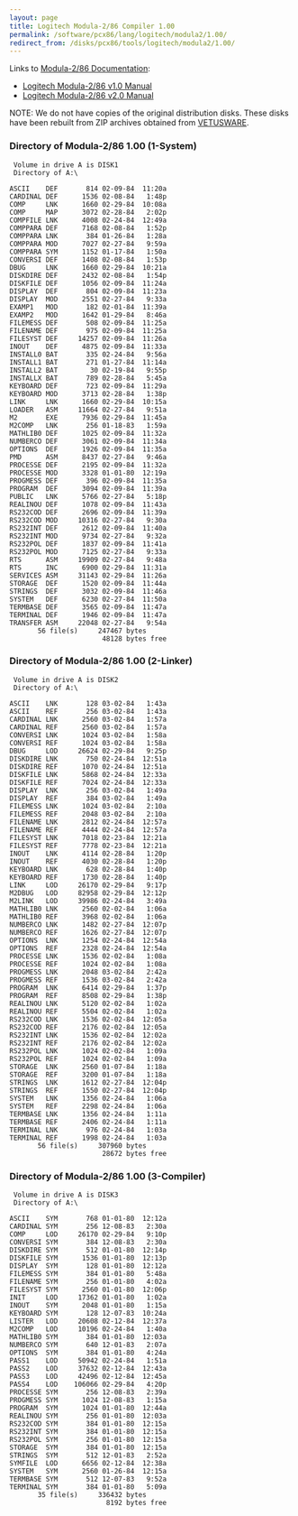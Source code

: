 ```yaml
---
layout: page
title: Logitech Modula-2/86 Compiler 1.00
permalink: /software/pcx86/lang/logitech/modula2/1.00/
redirect_from: /disks/pcx86/tools/logitech/modula2/1.00/
---
```


Links to [Modula-2/86 Documentation](http://www.bitsavers.org/pdf/logitech/modula-2/):

- [Logitech Modula-2/86 v1.0 Manual](http://www.bitsavers.org/pdf/logitech/modula-2/Logitech_Modula-2_86_1.0_Feb84.pdf)
- [Logitech Modula-2/86 v2.0 Manual](http://www.bitsavers.org/pdf/logitech/modula-2/Modula-2_86_Ver_2.00_Users_Manual_Apr86.pdf)

NOTE: We do not have copies of the original distribution disks.  These disks have been rebuilt from ZIP archives obtained
from [VETUSWARE](https://vetusware.com/download/MODULE%202%20_SETUP_DEBUG_COMPILER.DISCS%201.0/?id=11456).

### Directory of Modula-2/86 1.00 (1-System)

	 Volume in drive A is DISK1      
	 Directory of A:\

	ASCII    DEF       814 02-09-84  11:20a
	CARDINAL DEF      1536 02-08-84   1:48p
	COMP     LNK      1660 02-29-84  10:08a
	COMP     MAP      3072 02-28-84   2:02p
	COMPFILE LNK      4008 02-24-84  12:49a
	COMPPARA DEF      7168 02-08-84   1:52p
	COMPPARA LNK       384 01-26-84   1:28a
	COMPPARA MOD      7027 02-27-84   9:59a
	COMPPARA SYM      1152 01-17-84   1:50a
	CONVERSI DEF      1408 02-08-84   1:53p
	DBUG     LNK      1660 02-29-84  10:21a
	DISKDIRE DEF      2432 02-08-84   1:54p
	DISKFILE DEF      1056 02-09-84  11:24a
	DISPLAY  DEF       804 02-09-84  11:23a
	DISPLAY  MOD      2551 02-27-84   9:33a
	EXAMP1   MOD       182 02-01-84  11:39a
	EXAMP2   MOD      1642 01-29-84   8:46a
	FILEMESS DEF       508 02-09-84  11:25a
	FILENAME DEF       975 02-09-84  11:25a
	FILESYST DEF     14257 02-09-84  11:26a
	INOUT    DEF      4875 02-09-84  11:33a
	INSTALL0 BAT       335 02-24-84   9:56a
	INSTALL1 BAT       271 01-27-84  11:14a
	INSTALL2 BAT        30 02-19-84   9:55p
	INSTALLX BAT       789 02-28-84   5:45a
	KEYBOARD DEF       723 02-09-84  11:29a
	KEYBOARD MOD      3713 02-28-84   1:38p
	LINK     LNK      1660 02-29-84  10:15a
	LOADER   ASM     11664 02-27-84   9:51a
	M2       EXE      7936 02-29-84  11:45a
	M2COMP   LNK       256 01-18-83   1:59a
	MATHLIB0 DEF      1025 02-09-84  11:32a
	NUMBERCO DEF      3061 02-09-84  11:34a
	OPTIONS  DEF      1926 02-09-84  11:35a
	PMD      ASM      8437 02-27-84   9:46a
	PROCESSE DEF      2195 02-09-84  11:32a
	PROCESSE MOD      3328 01-01-80  12:19a
	PROGMESS DEF       396 02-09-84  11:35a
	PROGRAM  DEF      3094 02-09-84  11:39a
	PUBLIC   LNK      5766 02-27-84   5:18p
	REALINOU DEF      1078 02-09-84  11:43a
	RS232COD DEF      2696 02-09-84  11:39a
	RS232COD MOD     10316 02-27-84   9:30a
	RS232INT DEF      2612 02-09-84  11:40a
	RS232INT MOD      9734 02-27-84   9:32a
	RS232POL DEF      1837 02-09-84  11:41a
	RS232POL MOD      7125 02-27-84   9:33a
	RTS      ASM     19909 02-27-84   9:48a
	RTS      INC      6900 02-29-84  11:31a
	SERVICES ASM     31143 02-29-84  11:26a
	STORAGE  DEF      1520 02-09-84  11:44a
	STRINGS  DEF      3032 02-09-84  11:46a
	SYSTEM   DEF      6230 02-27-84  11:50a
	TERMBASE DEF      3565 02-09-84  11:47a
	TERMINAL DEF      1946 02-09-84  11:47a
	TRANSFER ASM     22048 02-27-84   9:54a
	       56 file(s)     247467 bytes
	                       48128 bytes free

### Directory of Modula-2/86 1.00 (2-Linker)

	 Volume in drive A is DISK2      
	 Directory of A:\

	ASCII    LNK       128 03-02-84   1:43a
	ASCII    REF       256 03-02-84   1:43a
	CARDINAL LNK      2560 03-02-84   1:57a
	CARDINAL REF      2560 03-02-84   1:57a
	CONVERSI LNK      1024 03-02-84   1:58a
	CONVERSI REF      1024 03-02-84   1:58a
	DBUG     LOD     26624 02-29-84   9:25p
	DISKDIRE LNK       750 02-24-84  12:51a
	DISKDIRE REF      1070 02-24-84  12:51a
	DISKFILE LNK      5868 02-24-84  12:33a
	DISKFILE REF      7024 02-24-84  12:33a
	DISPLAY  LNK       256 03-02-84   1:49a
	DISPLAY  REF       384 03-02-84   1:49a
	FILEMESS LNK      1024 03-02-84   2:10a
	FILEMESS REF      2048 03-02-84   2:10a
	FILENAME LNK      2812 02-24-84  12:57a
	FILENAME REF      4444 02-24-84  12:57a
	FILESYST LNK      7018 02-23-84  12:21a
	FILESYST REF      7778 02-23-84  12:21a
	INOUT    LNK      4114 02-28-84   1:20p
	INOUT    REF      4030 02-28-84   1:20p
	KEYBOARD LNK       628 02-28-84   1:40p
	KEYBOARD REF      1730 02-28-84   1:40p
	LINK     LOD     26170 02-29-84   9:17p
	M2DBUG   LOD     82958 02-29-84  12:12p
	M2LINK   LOD     39986 02-24-84   3:49a
	MATHLIB0 LNK      2560 02-02-84   1:06a
	MATHLIB0 REF      3968 02-02-84   1:06a
	NUMBERCO LNK      1482 02-27-84  12:07p
	NUMBERCO REF      1626 02-27-84  12:07p
	OPTIONS  LNK      1254 02-24-84  12:54a
	OPTIONS  REF      2328 02-24-84  12:54a
	PROCESSE LNK      1536 02-02-84   1:08a
	PROCESSE REF      1024 02-02-84   1:08a
	PROGMESS LNK      2048 03-02-84   2:42a
	PROGMESS REF      1536 03-02-84   2:42a
	PROGRAM  LNK      6414 02-29-84   1:37p
	PROGRAM  REF      8508 02-29-84   1:38p
	REALINOU LNK      5120 02-02-84   1:02a
	REALINOU REF      5504 02-02-84   1:02a
	RS232COD LNK      1536 02-02-84  12:05a
	RS232COD REF      2176 02-02-84  12:05a
	RS232INT LNK      1536 02-02-84  12:02a
	RS232INT REF      2176 02-02-84  12:02a
	RS232POL LNK      1024 02-02-84   1:09a
	RS232POL REF      1024 02-02-84   1:09a
	STORAGE  LNK      2560 01-07-84   1:18a
	STORAGE  REF      3200 01-07-84   1:18a
	STRINGS  LNK      1612 02-27-84  12:04p
	STRINGS  REF      1550 02-27-84  12:04p
	SYSTEM   LNK      1356 02-24-84   1:06a
	SYSTEM   REF      2298 02-24-84   1:06a
	TERMBASE LNK      1356 02-24-84   1:11a
	TERMBASE REF      2406 02-24-84   1:11a
	TERMINAL LNK       976 02-24-84   1:03a
	TERMINAL REF      1998 02-24-84   1:03a
	       56 file(s)     307960 bytes
	                       28672 bytes free

### Directory of Modula-2/86 1.00 (3-Compiler)

	 Volume in drive A is DISK3      
	 Directory of A:\

	ASCII    SYM       768 01-01-80  12:12a
	CARDINAL SYM       256 12-08-83   2:30a
	COMP     LOD     26170 02-29-84   9:10p
	CONVERSI SYM       384 12-08-83   2:30a
	DISKDIRE SYM       512 01-01-80  12:14p
	DISKFILE SYM      1536 01-01-80  12:13p
	DISPLAY  SYM       128 01-01-80  12:12a
	FILEMESS SYM       384 01-01-80   5:48a
	FILENAME SYM       256 01-01-80   4:02a
	FILESYST SYM      2560 01-01-80  12:06p
	INIT     LOD     17362 01-01-80   1:02a
	INOUT    SYM      2048 01-01-80   1:15a
	KEYBOARD SYM       128 12-07-83  10:24a
	LISTER   LOD     20608 02-12-84  12:37a
	M2COMP   LOD     10196 02-24-84   1:40a
	MATHLIB0 SYM       384 01-01-80  12:03a
	NUMBERCO SYM       640 12-01-83   2:07a
	OPTIONS  SYM       384 01-01-80   4:24a
	PASS1    LOD     50942 02-24-84   1:51a
	PASS2    LOD     37632 02-12-84  12:43a
	PASS3    LOD     42496 02-12-84  12:45a
	PASS4    LOD    106066 02-29-84   4:20p
	PROCESSE SYM       256 12-08-83   2:39a
	PROGMESS SYM      1024 12-08-83   1:15a
	PROGRAM  SYM      1024 01-01-80  12:44a
	REALINOU SYM       256 01-01-80  12:03a
	RS232COD SYM       384 01-01-80  12:15a
	RS232INT SYM       384 01-01-80  12:15a
	RS232POL SYM       256 01-01-80  12:15a
	STORAGE  SYM       384 01-01-80  12:15a
	STRINGS  SYM       512 12-01-83   2:52a
	SYMFILE  LOD      6656 02-12-84  12:38a
	SYSTEM   SYM      2560 01-26-84  12:15a
	TERMBASE SYM       512 12-07-83   9:52a
	TERMINAL SYM       384 01-01-80   5:09a
	       35 file(s)     336432 bytes
	                        8192 bytes free

